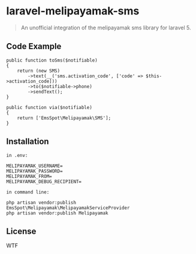 # laravel-melipayamak-sms


> An unofficial integration of the melipayamak sms library for laravel 5.



## Code Example

    public function toSms($notifiable)
    {
        return (new SMS)
            ->text(__('sms.activation_code', ['code' => $this->activation_code]))
            ->to($notifiable->phone)
            ->sendText();
    }

    public function via($notifiable)
    {
        return ['EmsSpot\Melipayamak\SMS'];
    }

## Installation
    in .env:
    
    MELIPAYAMAK_USERNAME= 
    MELIPAYAMAK_PASSWORD= 
    MELIPAYAMAK_FROM= 
    MELIPAYAMAK_DEBUG_RECIPIENT=
    
    in command line:
    
    php artisan vendor:publish EmsSpot\Melipayamak\MelipayamakServiceProvider
    php artisan vendor:publish Melipayamak


## License

WTF

